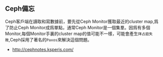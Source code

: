 Ceph備忘
-----------------

Ceph客戶端在讀取和寫數據前，要先從Ceph Monitor獲取最近的cluster map,爲了防止Ceph Monitor成爲單點，通常Ceph Monitor是一個集羣。因爲有多個Monitor,每個Monitor手裏的cluster map的值可能不一樣，可能會產生`拜占庭失敗`,Ceph採用了著名的`Paxos`來解決這個問題。
































* http://cephnotes.ksperis.com/
